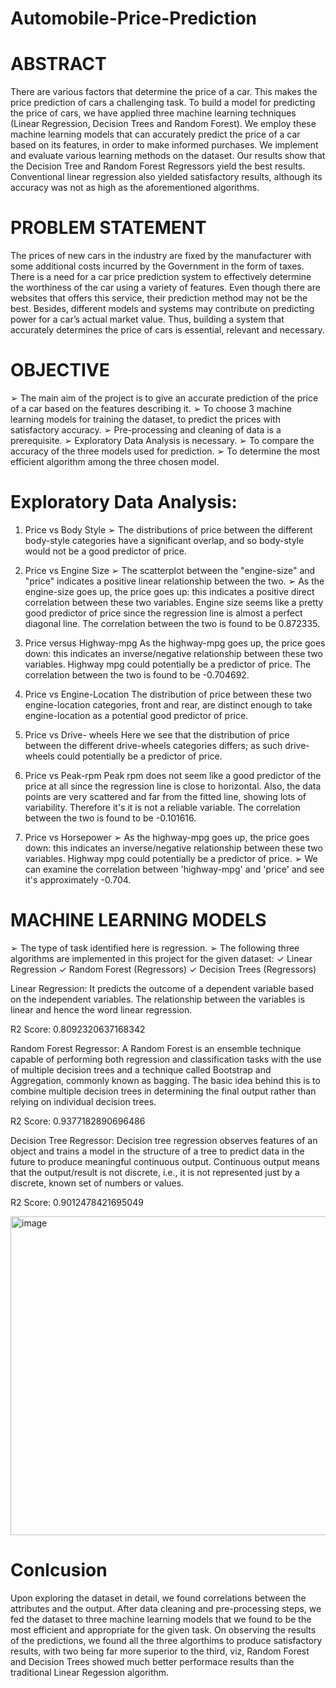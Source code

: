 # Automobile-Price-Prediction

# ABSTRACT 
There are various factors that determine the price of a car. This makes the price 
prediction of cars a challenging task. To build a model for predicting the price 
of cars, we have applied three machine learning techniques (Linear Regression, 
Decision Trees and Random Forest). We employ these machine learning models 
that can accurately predict the price of a car based on its features, in order to 
make informed purchases. We implement and evaluate various learning 
methods on the dataset. Our results show that the Decision Tree and Random 
Forest Regressors yield the best results. Conventional linear regression also 
yielded satisfactory results, although its accuracy was not as high as the 
aforementioned algorithms. 

# PROBLEM STATEMENT 
The prices of new cars in the industry are fixed by the manufacturer with some 
additional costs incurred by the Government in the form of taxes. There is a need 
for a car price prediction system to effectively determine the worthiness of the 
car using a variety of features. Even though there are websites that offers this 
service, their prediction method may not be the best. Besides, different models 
and systems may contribute on predicting power for a car’s actual market value. 
Thus, building a system that accurately determines the price of cars is essential, 
relevant and necessary.

# OBJECTIVE
➢ The main aim of the project is to give an accurate prediction of the price of a car based on the features describing it. 
➢ To choose 3 machine learning models for training the dataset, to predict the prices with satisfactory accuracy.
➢ Pre-processing and cleaning of data is a prerequisite.
➢ Exploratory Data Analysis is necessary.
➢ To compare the accuracy of the three models used for prediction.
➢ To determine the most efficient algorithm among the three chosen model. 

# Exploratory Data Analysis:

1. Price vs Body Style
➢ The distributions of price between the different body-style categories have a significant overlap, and so body-style would not be a good predictor of price. 

2. Price vs Engine Size 
➢ The scatterplot between the "engine-size" and "price" indicates a positive linear relationship between the two.
➢ As the engine-size goes up, the price goes up: this indicates a positive direct correlation between these two variables. Engine size seems like a pretty good predictor of price since the regression line is almost a perfect diagonal line. The correlation between the two is found to be 0.872335. 

3. Price versus Highway-mpg
As the highway-mpg goes up, the price goes down: this indicates an inverse/negative relationship between these two variables. Highway mpg could potentially be a predictor of price. The correlation between the two is found to be -0.704692. 

4. Price vs Engine-Location 
The distribution of price between these two engine-location categories, front and rear, are distinct enough to take engine-location as a potential good predictor of price. 

5. Price vs Drive- wheels
Here we see that the distribution of price between the different drive-wheels categories differs; as such drive-wheels could potentially be a predictor of price.

6. Price vs Peak-rpm
Peak rpm does not seem like a good predictor of the price at all since the regression line is close to horizontal. Also, the data points are very scattered and 
far from the fitted line, showing lots of variability. Therefore it's it is not a reliable variable. The correlation between the two is found to be -0.101616.

7. Price vs Horsepower 
➢ As the highway-mpg goes up, the price goes down: this indicates an inverse/negative relationship between these two variables. Highway mpg could potentially be a predictor of price.
➢ We can examine the correlation between 'highway-mpg' and 'price' and see it's approximately -0.704.

# MACHINE LEARNING MODELS
➢ The type of task identified here is regression.
➢ The following three algorithms are implemented in this project for the given dataset:
✓ Linear Regression
✓ Random Forest (Regressors)
✓ Decision Trees (Regressors)

Linear Regression:
It predicts the outcome of a dependent variable based on the independent variables. The relationship between the variables is linear and hence the word 
linear regression.

R2 Score: 0.8092320637168342 

Random Forest Regressor:
A Random Forest is an ensemble technique capable of performing both regression and classification tasks with the use of multiple decision trees and a technique called Bootstrap and Aggregation, commonly known as bagging. The basic idea behind this is to combine multiple decision trees in determining the final output rather than relying on individual decision trees. 

R2 Score: 0.9377182890696486

Decision Tree Regressor:
Decision tree regression observes features of an object and trains a model in the structure of a tree to predict data in the future to produce meaningful continuous 
output. Continuous output means that the output/result is not discrete, i.e., it is not represented just by a discrete, known set of numbers or values.

R2 Score: 0.9012478421695049
 
 
<img width="510" alt="image" src="https://user-images.githubusercontent.com/45491462/156474691-d78f59d1-5f13-4028-85aa-ef6d6e72f9e8.png">

# Conlcusion
Upon exploring the dataset in detail, we found correlations between the attributes and the output. After data cleaning and pre-processing steps, we fed 
the dataset to three machine learning models that we found to be the most efficient and appropriate for the given task. On observing the results of the 
predictions, we found all the three algorthims to produce satisfactory results, with two being far more superior to the third, viz, Random Forest and Decision 
Trees showed much better performace results than the traditional Linear Regession algorithm.

